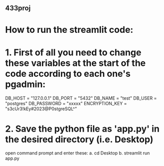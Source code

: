 ## 433proj
# How to run the streamlit code:
# 1. First of all you need to change these variables at the start of the code according to each one's pgadmin:
DB_HOST = "127.0.0.1"
DB_PORT = "5432"
DB_NAME = "test"
DB_USER = "postgres"
DB_PASSWORD = "xxxxx"
ENCRYPTION_KEY = "s3cUr3!kEy#2023@P0stgreSQL^"

# 2. Save the python file as 'app.py' in the desired directory (i.e. Desktop)
open command prompt and enter these:
a. cd Desktop
b. streamlit run app.py
